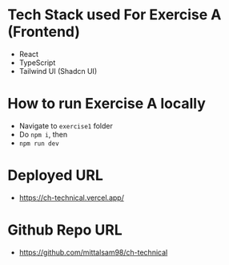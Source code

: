 # Tech Stack used For Exercise A (Frontend)
- React
- TypeScript
- Tailwind UI (Shadcn UI)

# How to run Exercise A locally
- Navigate to ```exercise1``` folder
- Do ```npm i```, then
- ```npm run dev```



# Deployed URL
- https://ch-technical.vercel.app/


# Github Repo URL
- https://github.com/mittalsam98/ch-technical
